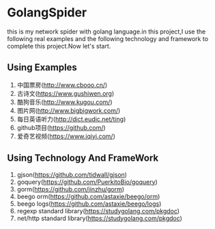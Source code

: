 # GolangSpider
this is my network spider with golang language.in this project,I use the following  real examples and  the following technology  and 
framework to complete this project.Now let's start.

## Using Examples ##
1. 中国票房(http://www.cbooo.cn/)
2. 古诗文(https://www.gushiwen.org)
3. 酷狗音乐(http://www.kugou.com/)
4. 图片网(http://www.bigbigwork.com/)
5. 每日英语听力(http://dict.eudic.net/ting)
6. github项目(https://github.com/)
7. 爱奇艺视频(https://www.iqiyi.com/)

## Using Technology And FrameWork ##
1. gjson(https://github.com/tidwall/gjson)
2. goquery(https://github.com/PuerkitoBio/goquery)
3. gorm(https://github.com/jinzhu/gorm)
4. beego orm(https://github.com/astaxie/beego/orm)
5. beego logs(https://github.com/astaxie/beego/logs)
6. regexp   standard library(https://studygolang.com/pkgdoc)
7. net/http  standard library(https://studygolang.com/pkgdoc)
